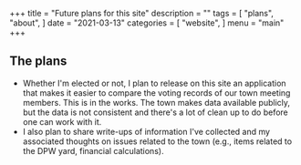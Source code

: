 +++
title = "Future plans for this site"
description = ""
tags = [
    "plans",
    "about",
]
date = "2021-03-13"
categories = [
    "website",
]
menu = "main"
+++

## The plans
* Whether I'm elected or not, I plan to release on this site an application that makes it easier to compare the voting records of our town meeting members. This is in the works. The town makes data available publicly, but the data is not consistent and there's a lot of clean up to do before one can work with it.
* I also plan to share write-ups of information I've collected and my associated thoughts on issues related to the town (e.g., items related to the DPW yard, financial calculations).

